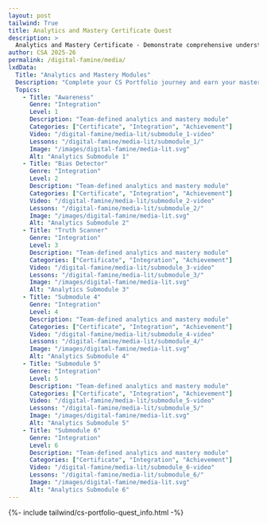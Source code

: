 ```yaml
---
layout: post 
tailwind: True
title: Analytics and Mastery Certificate Quest
description: >
  Analytics and Mastery Certificate - Demonstrate comprehensive understanding and earn your CS Portfolio certificate
author: CSA 2025-26
permalink: /digital-famine/media/
lxdData:
  Title: "Analytics and Mastery Modules"
  Description: "Complete your CS Portfolio journey and earn your mastery certificate!"
  Topics:
    - Title: "Awareness"
      Genre: "Integration"
      Level: 1
      Description: "Team-defined analytics and mastery module"
      Categories: ["Certificate", "Integration", "Achievement"]
      Video: "/digital-famine/media-lit/submodule_1-video"
      Lessons: "/digital-famine/media-lit/submodule_1/"
      Image: "/images/digital-famine/media-lit.svg"
      Alt: "Analytics Submodule 1"
    - Title: "Bias Detector"
      Genre: "Integration"
      Level: 2
      Description: "Team-defined analytics and mastery module"
      Categories: ["Certificate", "Integration", "Achievement"]
      Video: "/digital-famine/media-lit/submodule_2-video"
      Lessons: "/digital-famine/media-lit/submodule_2/"
      Image: "/images/digital-famine/media-lit.svg"
      Alt: "Analytics Submodule 2"
    - Title: "Truth Scanner"
      Genre: "Integration"
      Level: 3
      Description: "Team-defined analytics and mastery module"
      Categories: ["Certificate", "Integration", "Achievement"]
      Video: "/digital-famine/media-lit/submodule_3-video"
      Lessons: "/digital-famine/media-lit/submodule_3/"
      Image: "/images/digital-famine/media-lit.svg"
      Alt: "Analytics Submodule 3"
    - Title: "Submodule 4"
      Genre: "Integration"
      Level: 4
      Description: "Team-defined analytics and mastery module"
      Categories: ["Certificate", "Integration", "Achievement"]
      Video: "/digital-famine/media-lit/submodule_4-video"
      Lessons: "/digital-famine/media-lit/submodule_4/"
      Image: "/images/digital-famine/media-lit.svg"
      Alt: "Analytics Submodule 4"
    - Title: "Submodule 5"
      Genre: "Integration"
      Level: 5
      Description: "Team-defined analytics and mastery module"
      Categories: ["Certificate", "Integration", "Achievement"]
      Video: "/digital-famine/media-lit/submodule_5-video"
      Lessons: "/digital-famine/media-lit/submodule_5/"
      Image: "/images/digital-famine/media-lit.svg"
      Alt: "Analytics Submodule 5"
    - Title: "Submodule 6"
      Genre: "Integration"
      Level: 6
      Description: "Team-defined analytics and mastery module"
      Categories: ["Certificate", "Integration", "Achievement"]
      Video: "/digital-famine/media-lit/submodule_6-video"
      Lessons: "/digital-famine/media-lit/submodule_6/"
      Image: "/images/digital-famine/media-lit.svg"
      Alt: "Analytics Submodule 6"
---
```

{%- include tailwind/cs-portfolio-quest_info.html -%}
